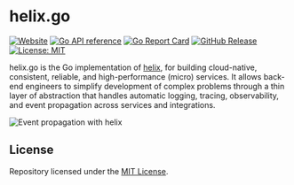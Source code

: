 # helix.go

[![Website](https://img.shields.io/website?url=https%3A%2F%2Fnunchi.studio%2Fhelix&up_message=docs&label=website)](https://nunchi.studio/helix)
[![Go API reference](https://pkg.go.dev/badge/go.nunchi.studio/helix.svg)](https://pkg.go.dev/go.nunchi.studio/helix)
[![Go Report Card](https://goreportcard.com/badge/go.nunchi.studio/helix)](https://goreportcard.com/report/go.nunchi.studio/helix)
[![GitHub Release](https://img.shields.io/github/v/release/nunchistudio/helix.go)](https://github.com/nunchistudio/helix.go/releases/latest)
[![License: MIT](https://img.shields.io/badge/License-MIT-green.svg)](https://opensource.org/licenses/MIT)

helix.go is the Go implementation of [helix](https://github.com/nunchistudio/helix),
for building cloud-native, consistent, reliable, and high-performance (micro)
services. It allows back-end engineers to simplify development of complex problems
through a thin layer of abstraction that handles automatic logging, tracing,
observability, and event propagation across services and integrations.

![Event propagation with helix](https://nunchi.studio/helix/screenshots/trace-distributed.png)

## License

Repository licensed under the [MIT License](./LICENSE.md).
